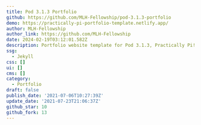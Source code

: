 ```yaml
---
title: Pod 3.1.3 Portfolio
github: https://github.com/MLH-Fellowship/pod-3.1.3-portfolio
demo: https://practically-pi-portfolio-template.netlify.app/
author: MLH-Fellowship
author_link: https://github.com/MLH-Fellowship
date: 2024-02-19T03:12:01.582Z
description: Portfolio website template for Pod 3.1.3, Practically Pi!
ssg:
  - Jekyll
css: []
ui: []
cms: []
category:
  - Portfolio
draft: false
publish_date: '2021-07-06T10:27:39Z'
update_date: '2021-07-23T21:06:37Z'
github_star: 10
github_fork: 13
---
```

